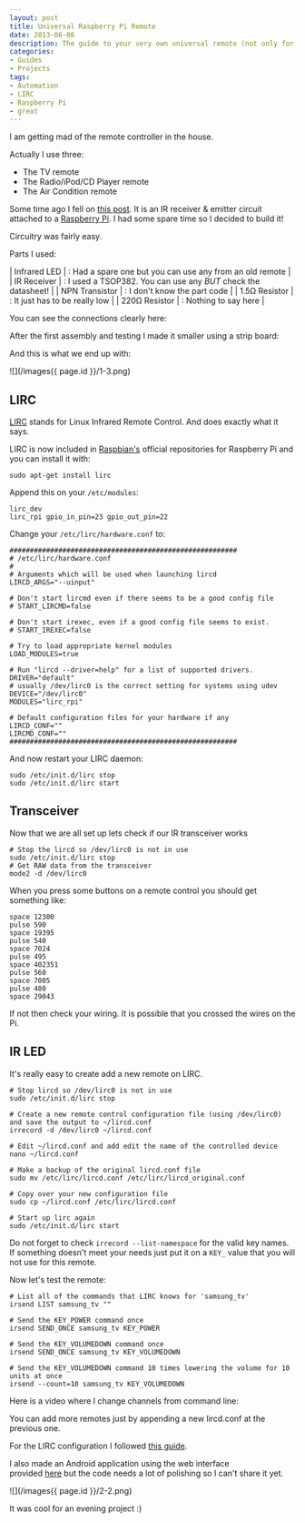 ```yaml
---
layout: post
title: Universal Raspberry Pi Remote
date: 2013-06-06
description: The guide to your very own universal remote (not only for TVs).
categories:
- Guides
- Projects
tags:
- Automation
- LIRC
- Raspberry Pi
- great
---
```


I am getting mad of the remote controller in the house.

Actually I use three:

- The TV remote
- The Radio/iPod/CD Player remote
- The Air Condition remote

Some time ago I fell on [this post](http://randomtutor.blogspot.gr/2013/01/web-based-ir-remote-on-raspberry-pi.html). It is an IR receiver & emitter circuit attached to a [Raspberry Pi](http://raspberrypi.org/). I had some spare time so I decided to build it!

Circuitry was fairly easy.

Parts I used:

| Infrared LED | : Had a spare one but you can use any from an old remote |
| IR Receiver | : I used a TSOP382\. You can use any _BUT_ check the datasheet! |
| NPN Transistor | : I don't know the part code |
| 1.5Ω Resistor | : It just has to be really low |
| 220Ω Resistor | : Nothing to say here |

You can see the connections clearly here:

After the first assembly and testing I made it smaller using a strip board:

And this is what we end up with:

![](/images{{ page.id }}/1-3.png)

## LIRC

[LIRC](http://www.lirc.org/) stands for Linux Infrared Remote Control. And does exactly what it says.

LIRC is now included in [Raspbian's](http://www.raspbian.org/) official repositories for Raspberry Pi and you can install it with:

```
sudo apt-get install lirc

```

Append this on your `/etc/modules`:

```
lirc_dev
lirc_rpi gpio_in_pin=23 gpio_out_pin=22
```

Change your `/etc/lirc/hardware.conf` to:

```
########################################################
# /etc/lirc/hardware.conf
#
# Arguments which will be used when launching lircd
LIRCD_ARGS="--uinput"

# Don't start lircmd even if there seems to be a good config file
# START_LIRCMD=false

# Don't start irexec, even if a good config file seems to exist.
# START_IREXEC=false

# Try to load appropriate kernel modules
LOAD_MODULES=true

# Run "lircd --driver=help" for a list of supported drivers.
DRIVER="default"
# usually /dev/lirc0 is the correct setting for systems using udev
DEVICE="/dev/lirc0"
MODULES="lirc_rpi"

# Default configuration files for your hardware if any
LIRCD_CONF=""
LIRCMD_CONF=""
########################################################

```

And now restart your LIRC daemon:

```
sudo /etc/init.d/lirc stop
sudo /etc/init.d/lirc start

```

## Transceiver

Now that we are all set up lets check if our IR transceiver works

```
# Stop the lircd so /dev/lirc0 is not in use
sudo /etc/init.d/lirc stop
# Get RAW data from the transceiver
mode2 -d /dev/lirc0

```

When you press some buttons on a remote control you should get something like:

```
space 12300
pulse 590
space 19395
pulse 540
space 7024
pulse 495
space 402351
pulse 560
space 7085
pulse 480
space 29043

```

If not then check your wiring. It is possible that you crossed the wires on the Pi.

## IR LED

It's really easy to create add a new remote on LIRC.

```
# Stop lircd so /dev/lirc0 is not in use
sudo /etc/init.d/lirc stop

# Create a new remote control configuration file (using /dev/lirc0) and save the output to ~/lircd.conf
irrecord -d /dev/lirc0 ~/lircd.conf

# Edit ~/lircd.conf and add edit the name of the controlled device
nano ~/lircd.conf

# Make a backup of the original lircd.conf file
sudo mv /etc/lirc/lircd.conf /etc/lirc/lircd_original.conf

# Copy over your new configuration file
sudo cp ~/lircd.conf /etc/lirc/lircd.conf

# Start up lirc again
sudo /etc/init.d/lirc start

```

Do not forget to check `irrecord --list-namespace` for the valid key names. If something doesn't meet your needs just put it on a `KEY_` value that you will not use for this remote.

Now let's test the remote:

```
# List all of the commands that LIRC knows for 'samsung_tv'
irsend LIST samsung_tv ""

# Send the KEY_POWER command once
irsend SEND_ONCE samsung_tv KEY_POWER

# Send the KEY_VOLUMEDOWN command once
irsend SEND_ONCE samsung_tv KEY_VOLUMEDOWN

# Send the KEY_VOLUMEDOWN command 10 times lowering the volume for 10 units at once
irsend --count=10 samsung_tv KEY_VOLUMEDOWN

```

Here is a video where I change channels from command line:

You can add more remotes just by appending a new lircd.conf at the previous one.

For the LIRC configuration I followed [this guide](http://alexba.in/blog/2013/01/06/setting-up-lirc-on-the-raspberrypi/).

I also made an Android application using the web interface provided [here](https://github.com/slimjim777/web-irsend) but the code needs a lot of polishing so I can't share it yet.

![](/images{{ page.id }}/2-2.png)

It was cool for an evening project :)
